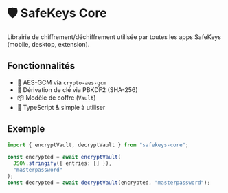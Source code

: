 # 🛡️ SafeKeys Core

Librairie de chiffrement/déchiffrement utilisée par toutes les apps SafeKeys (mobile, desktop, extension).

## Fonctionnalités

- 🔐 AES-GCM via `crypto-aes-gcm`
- 🔑 Dérivation de clé via PBKDF2 (SHA-256)
- 📦 Modèle de coffre (`Vault`)
- 🧱 TypeScript & simple à utiliser

## Exemple

```ts
import { encryptVault, decryptVault } from "safekeys-core";

const encrypted = await encryptVault(
  JSON.stringify({ entries: [] }),
  "masterpassword"
);
const decrypted = await decryptVault(encrypted, "masterpassword");
```
